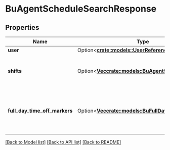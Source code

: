 # BuAgentScheduleSearchResponse

## Properties

Name | Type | Description | Notes
------------ | ------------- | ------------- | -------------
**user** | Option<[**crate::models::UserReference**](UserReference.md)> |  | [optional]
**shifts** | Option<[**Vec<crate::models::BuAgentScheduleShift>**](BuAgentScheduleShift.md)> | The shift definitions for this agent schedule | [optional]
**full_day_time_off_markers** | Option<[**Vec<crate::models::BuFullDayTimeOffMarker>**](BuFullDayTimeOffMarker.md)> | Full day time off markers which apply to this agent schedule | [optional]

[[Back to Model list]](../README.md#documentation-for-models) [[Back to API list]](../README.md#documentation-for-api-endpoints) [[Back to README]](../README.md)


